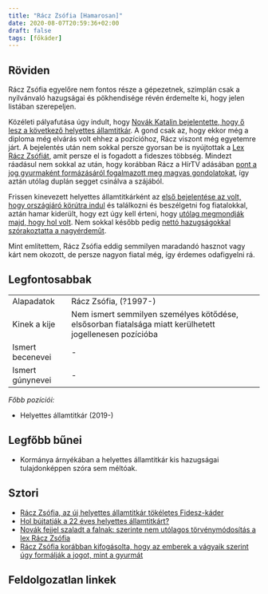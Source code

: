 ```yaml
---
title: "Rácz Zsófia [Hamarosan]"
date: 2020-08-07T20:59:36+02:00
draft: false
tags: [főkáder]
---
```


## Röviden

Rácz Zsófia egyelőre nem fontos része a gépezetnek, szimplán csak a nyilvánvaló hazugságai és pökhendisége révén érdemelte ki, hogy jelen listában szerepeljen.

Közéleti pályafutása úgy indult, hogy [Novák Katalin bejelentette, hogy ő lesz a következő helyettes államtitkár](https://index.hu/belfold/2019/12/28/novak_katalin_thinking_emoji-dijas_magyarazatot_adott_a_racz_zsofia_kinevezese_koruli_hajcihore/). A gond csak az, hogy ekkor még a diploma még elvárás volt ehhez a pozícióhoz, Rácz viszont még egyetemre járt. A bejelentés után nem sokkal persze gyorsan be is nyújtottak a [Lex Rácz Zsófiát](https://444.hu/2019/12/10/megszavazta-a-parlament-hogy-racz-zsofia-diploma-nelkul-is-helyettes-allamtitkar-lehessen), amit persze el is fogadott a fideszes többség. Mindezt ráadásul nem sokkal az után, hogy korábban Rácz a HírTV adásában [pont a jog gyurmaként formázásáról fogalmazott meg magvas gondolatokat](https://444.hu/2019/12/05/racz-zsofia-korabban-kifogasolta-hogy-az-emberek-a-vagyaik-szerint-ugy-formaljak-a-jogot-mint-a-gyurmat), így aztán utólag duplán segget csinálva a szájából.

Frissen kinevezett helyettes államtitkárként az [első bejelentése az volt, hogy országjáró körútra indul](https://24.hu/kozelet/2020/01/16/racz-zsofia-fiatalokert-felelos-helyettes-allamtitkar-interju/) és találkozni és beszélgetni fog fiatalokkal, aztán hamar kiderült, hogy ezt úgy kell érteni, hogy [utólag megmondják majd, hogy hol volt](https://index.hu/belfold/2020/03/03/racz_zsofia_csalad-_es_ifjusagugyert_felelos_allamtitkar_hollet/). Nem sokkal később pedig [nettó hazugságokkal szórakoztatta a nagyérdeműt](https://index.hu/belfold/2020/03/03/racz_zsofia_facebook_hazugsag/).

Mint említettem, Rácz Zsófia eddig semmilyen maradandó hasznot vagy kárt nem okozott, de persze nagyon fiatal még, így érdemes odafigyelni rá.

## Legfontosabbak

|                           |                                                                                                         |
| :---                      | :----                                                                                                   |
| Alapadatok                | Rácz Zsófia, (?1997-)                                                                                   |
| Kinek a kije              | Nem ismert semmilyen személyes kötődése, elsősorban fiatalsága miatt kerülhetett jogellenesen pozícióba |
| Ismert becenevei          | -                                                                                                       |
| Ismert gúnynevei          | -                                                                                                       |

*Főbb pozíciói:*

- Helyettes államtitkár (2019-)

## Legfőbb bűnei

- Kormánya árnyékában a helyettes államtitkár kis hazugságai tulajdonképpen szóra sem méltóak.

## Sztori

- [Rácz Zsófia, az új helyettes államtitkár tökéletes Fidesz-káder](https://vastagbor.atlatszo.hu/2019/12/06/racz-zsofia-az-uj-helyettes-allamtitkar-tokeletes-fidesz-kader/)
- [Hol bújtatják a 22 éves helyettes államtitkárt?](https://index.hu/belfold/2020/03/03/racz_zsofia_csalad-_es_ifjusagugyert_felelos_allamtitkar_hollet/)
- [Novák fejjel szaladt a falnak: szerinte nem utólagos törvénymódosítás a lex Rácz Zsófia](https://nepszava.hu/3061822_novak-fejjel-szaladt-a-falnak-szerinte-nem-utolagos-torvenymodositas-a-lex-racz-zsofia)
- [Rácz Zsófia korábban kifogásolta, hogy az emberek a vágyaik szerint úgy formálják a jogot, mint a gyurmát](https://444.hu/2019/12/05/racz-zsofia-korabban-kifogasolta-hogy-az-emberek-a-vagyaik-szerint-ugy-formaljak-a-jogot-mint-a-gyurmat)

## Feldolgozatlan linkek
